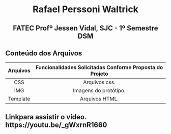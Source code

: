 <h1 align="center"> Rafael Perssoni Waltrick </h1>
<h2 align="center">FATEC Profº Jessen Vidal, SJC - 1º Semestre DSM </h2>


<h2> Conteúdo dos Arquivos</h2>

|Arquivos  |                            Funcionalidades Solicitadas Conforme Proposta do Projeto                                   |
:---------------------: | :-------------------------------------------------------------------------------------------------------------------: | 
|       CSS        | Arquivos css.                                                                    | 
|       IMG        | Imagens do protótipo.                                                          |
|      Template         | Arquivos HTML. |  


<h2> Linkpara assistir o vídeo. https://youtu.be/_gWxrnR1660 </h2>
